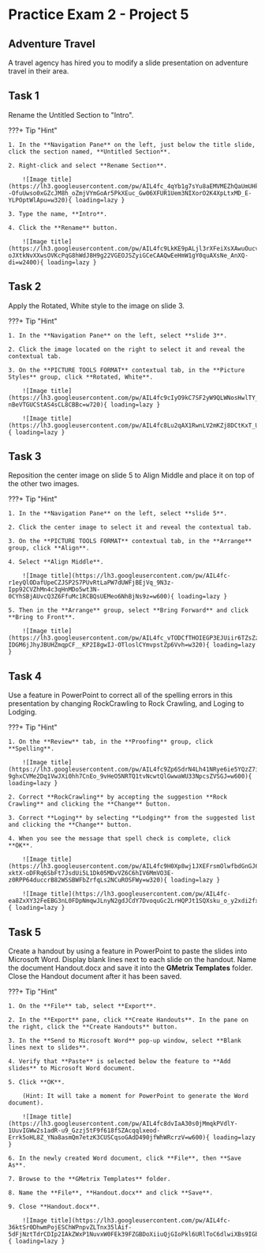 # Practice Exam 2 - Project 5

## Adventure Travel
A travel agency has hired you to modify a slide presentation on adventure travel in their area.
 
## Task 1
 
Rename the Untitled Section to "Intro".

???+ Tip "Hint"

    1. In the **Navigation Pane** on the left, just below the title slide, click the section named, **Untitled Section**.

    2. Right-click and select **Rename Section**.

        ![Image title](https://lh3.googleusercontent.com/pw/AIL4fc_4qYb1g7sYu8aEMVMEZhQaUmUHkPaaTl6--OfuUwso0xGZcJM8h_oZmjVYmGoAr5PkXEuc_Gw06XFUR1Uem3NIXorO2K4XpLtxMD_E-YLPOptWlApu=w320){ loading=lazy }

    3. Type the name, **Intro**.

    4. Click the **Rename** button.

        ![Image title](https://lh3.googleusercontent.com/pw/AIL4fc9LkKE9pALjl3rXFeiXsXAwuOucvEYO8R5i9DOn_8yHK-oJXtkNvXXwsOVKcPqG8hWdJ8H9g22VGEOJSZyiGCeCAAQwEeHmW1gY0quAXsNe_AnXQ-di=w2400){ loading=lazy }

## Task 2

Apply the Rotated, White style to the image on slide 3.

???+ Tip "Hint"

    1. In the **Navigation Pane** on the left, select **slide 3**.

    2. Click the image located on the right to select it and reveal the contextual tab.

    3. On the **PICTURE TOOLS FORMAT** contextual tab, in the **Picture Styles** group, click **Rotated, White**.

        ![Image title](https://lh3.googleusercontent.com/pw/AIL4fc9cIyO9kC7SF2yW9QLWNosHwlTY__V0pG9fOc7evIKHyjUe1Y4UBOZxNvSlqLV89fkY3nYOx3X5ML5_eeAM7vQP4_XWTp-nBeVTGUCStAS4sCL8CBBc=w720){ loading=lazy }

        ![Image title](https://lh3.googleusercontent.com/pw/AIL4fc8Lu2qAX1RwnLV2mKZj8DCtKxT_UccPRp5gXks3HfoP9LtQo4ek3nzf5_QeU_dlq6h6A72MBkyFHuSA9Rb1EtuzSh5VbrhVza_jgozw6LAL1wRF06Aq=w320){ loading=lazy }

## Task 3

Reposition the center image on slide 5 to Align Middle and place it on top of the other two images.

???+ Tip "Hint"

    1. In the **Navigation Pane** on the left, select **slide 5**.

    2. Click the center image to select it and reveal the contextual tab.

    3. On the **PICTURE TOOLS FORMAT** contextual tab, in the **Arrange** group, click **Align**. 

    4. Select **Align Middle**.

        ![Image title](https://lh3.googleusercontent.com/pw/AIL4fc-r1eyQlODafUpeCZJSP2S7PUvRtLaPW7dUWFjBEjVq_9N3z-Ipp92CVZhMn4c3qHnMDo5wt3N-0CYhSBjAUvcQ3Z6FfuMc1RCBQsUEMeo6NhBjNs9z=w600){ loading=lazy }

    5. Then in the **Arrange** group, select **Bring Forward** and click **Bring to Front**.

        ![Image title](https://lh3.googleusercontent.com/pw/AIL4fc_vTODCfTHOIEGP3EJUiir6TZsZzlDjJ6toY6uowjfBT9oHUWuNMGJAnJj8naJAx-IDGM6jJhyJBUHZmqpCF__KP2I8gwIJ-OTloslCYmvpstZp6Vvh=w320){ loading=lazy }

## Task 4

Use a feature in PowerPoint to correct all of the spelling errors in this presentation by changing RockCrawling to Rock Crawling, and Loging to Lodging.

???+ Tip "Hint"

    1. On the **Review** tab, in the **Proofing** group, click **Spelling**.

        ![Image title](https://lh3.googleusercontent.com/pw/AIL4fc9Zp6SdrN4Lh41NRye6ie5YQzZ7ieJjg7g2KmM_2l9LhlSrTVU7R-9ghxCVMe2Dq1VwJXi0hh7CnEo_9vHeO5NRTQ1tvNcwtQlGwwaWU33NpcsZVSGJ=w600){ loading=lazy }

    2. Correct **RockCrawling** by accepting the suggestion **Rock Crawling** and clicking the **Change** button.

    3. Correct **Loging** by selecting **Lodging** from the suggested list and clicking the **Change** button.

    4. When you see the message that spell check is complete, click **OK**.

        ![Image title](https://lh3.googleusercontent.com/pw/AIL4fc9H0Xp8wj1JXEFrsmOlwfbdGnGJ6E-xktX-oDFRq6SbFt7JsdUi5L1Dk05MDvVZ6C6hIV6MmVO3E-z0RPP64duccrB82WSSBWFbZrfqLs2NCuROSFWy=w320){ loading=lazy }
        
        ![Image title](https://lh3.googleusercontent.com/pw/AIL4fc-ea8ZxXY32FeEBG3nL0FDpNmqwJLnyN2gdJCdY7DvoquGc2LrHQPJt1SQXsku_o_y2xdi2fxM2f5UY95IgGtIGTRFyfEuiJqo6P5MU9du6bDGVqAi4=w320){ loading=lazy }

## Task 5

Create a handout by using a feature in PowerPoint to paste the slides into Microsoft Word. Display blank lines next to each slide on the handout. Name the document Handout.docx and save it into the **GMetrix Templates** folder. Close the Handout document after it has been saved.

???+ Tip "Hint"

    1. On the **File** tab, select **Export**.

    2. In the **Export** pane, click **Create Handouts**. In the pane on the right, click the **Create Handouts** button.

    3. In the **Send to Microsoft Word** pop-up window, select **Blank lines next to slides**.

    4. Verify that **Paste** is selected below the feature to **Add slides** to Microsoft Word document.

    5. Click **OK**.
    
        (Hint: It will take a moment for PowerPoint to generate the Word document).

        ![Image title](https://lh3.googleusercontent.com/pw/AIL4fc8dvIaA30s0jMmqkPVdlY-1UuvIGWw2s1adR-u9_Gzzj5tF9f618fSZAcqqlxeod-Errk5oHL8Z_YNa8asmQm7etzK3CUSCqsoGAdD490jfWhWRcrzV=w600){ loading=lazy }

    6. In the newly created Word document, click **File**, then **Save As**.

    7. Browse to the **GMetrix Templates** folder.

    8. Name the **File**, **Handout.docx** and click **Save**.

    9. Close **Handout.docx**.

        ![Image title](https://lh3.googleusercontent.com/pw/AIL4fc-36ktSr0DhwmPojESChWPnpvZLTnx35lAif-5dFjNztTdrCDIp2IAkZWxP1NuvxW0FEk39FZGBDoXiiuQjGIoPkl6URlToC6dlwiXBs9IGbZoXL996=w2400){ loading=lazy }